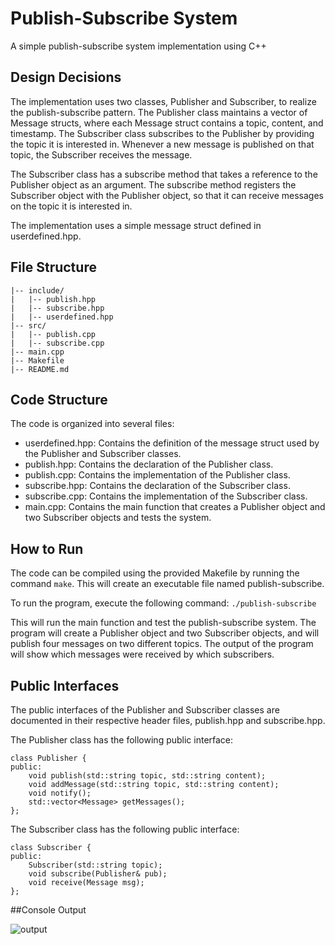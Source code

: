 # Publish-Subscribe System
A simple publish-subscribe system implementation using C++

## Design Decisions
The implementation uses two classes, Publisher and Subscriber, to realize the publish-subscribe pattern. The Publisher class maintains a vector of Message structs, where each Message struct contains a topic, content, and timestamp. The Subscriber class subscribes to the Publisher by providing the topic it is interested in. Whenever a new message is published on that topic, the Subscriber receives the message.

The Subscriber class has a subscribe method that takes a reference to the Publisher object as an argument. The subscribe method registers the Subscriber object with the Publisher object, so that it can receive messages on the topic it is interested in.

The implementation uses a simple message struct defined in userdefined.hpp.

## File Structure
```
|-- include/
|   |-- publish.hpp
|   |-- subscribe.hpp
|   |-- userdefined.hpp
|-- src/
|   |-- publish.cpp
|   |-- subscribe.cpp
|-- main.cpp
|-- Makefile
|-- README.md
```

## Code Structure
The code is organized into several files:

* userdefined.hpp: Contains the definition of the message struct used by the Publisher and Subscriber classes.
* publish.hpp: Contains the declaration of the Publisher class.
* publish.cpp: Contains the implementation of the Publisher class.
* subscribe.hpp: Contains the declaration of the Subscriber class.
* subscribe.cpp: Contains the implementation of the Subscriber class.
* main.cpp: Contains the main function that creates a Publisher object and two Subscriber objects and tests the system.


## How to Run
The code can be compiled using the provided Makefile by running the command `make`. This will create an executable file named publish-subscribe.

To run the program, execute the following command:
`./publish-subscribe`

This will run the main function and test the publish-subscribe system. The program will create a Publisher object and two Subscriber objects, and will publish four messages on two different topics. The output of the program will show which messages were received by which subscribers.


## Public Interfaces

The public interfaces of the Publisher and Subscriber classes are documented in their respective header files, publish.hpp and subscribe.hpp.

The Publisher class has the following public interface:
```
class Publisher {
public:
    void publish(std::string topic, std::string content);
    void addMessage(std::string topic, std::string content);
    void notify();
    std::vector<Message> getMessages();
};
```

The Subscriber class has the following public interface:
```
class Subscriber {
public:
    Subscriber(std::string topic);
    void subscribe(Publisher& pub);
    void receive(Message msg);
};
```

##Console Output

![output](https://drive.google.com/uc?export=view&id=1Oyj8ssD6Y71tB7aMCj2zAYEw1Wk8kcSH)